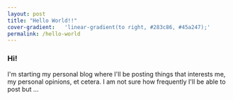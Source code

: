 ```yaml
---
layout: post
title: "Hello World!!"
cover-gradient:   'linear-gradient(to right, #283c86, #45a247);'
permalink: /hello-world
---
```


### Hi!

I'm starting my personal blog where I'll be posting things that interests me, my personal opinions, et cetera.
I am not sure how frequently I'll be able to post but ...